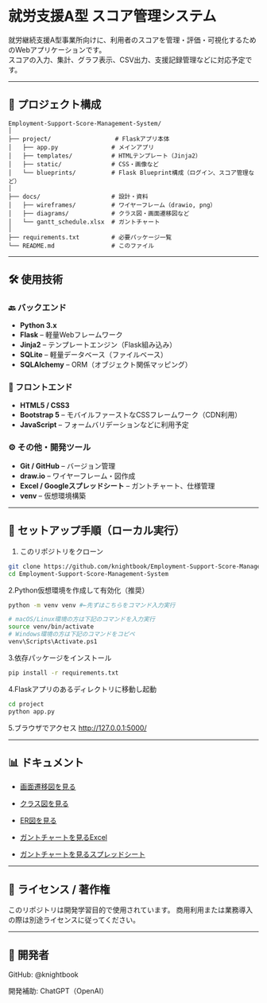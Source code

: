 # 就労支援A型 スコア管理システム

就労継続支援A型事業所向けに、利用者のスコアを管理・評価・可視化するためのWebアプリケーションです。  
スコアの入力、集計、グラフ表示、CSV出力、支援記録管理などに対応予定です。

---

## 📂 プロジェクト構成

```text
Employment-Support-Score-Management-System/
│
├── project/                  # Flaskアプリ本体
│   ├── app.py               # メインアプリ
│   ├── templates/           # HTMLテンプレート（Jinja2）
│   ├── static/              # CSS・画像など
│   └── blueprints/          # Flask Blueprint構成（ログイン、スコア管理など）
│
├── docs/                    # 設計・資料
│   ├── wireframes/          # ワイヤーフレーム（drawio, png）
│   ├── diagrams/            # クラス図・画面遷移図など
│   └── gantt_schedule.xlsx  # ガントチャート
│
├── requirements.txt         # 必要パッケージ一覧
└── README.md                # このファイル
```
---

## 🛠 使用技術

### 🔙 バックエンド
- **Python 3.x**
- **Flask** – 軽量Webフレームワーク
- **Jinja2** – テンプレートエンジン（Flask組み込み）
- **SQLite** – 軽量データベース（ファイルベース）
- **SQLAlchemy** – ORM（オブジェクト関係マッピング）

### 🎨 フロントエンド
- **HTML5 / CSS3**
- **Bootstrap 5** – モバイルファーストなCSSフレームワーク（CDN利用）
- **JavaScript** – フォームバリデーションなどに利用予定

### ⚙ その他・開発ツール
- **Git / GitHub** – バージョン管理
- **draw.io** – ワイヤーフレーム・図作成
- **Excel / Googleスプレッドシート** – ガントチャート、仕様管理
- **venv** – 仮想環境構築

---

## 🚀 セットアップ手順（ローカル実行）

1. このリポジトリをクローン
```bash
git clone https://github.com/knightbook/Employment-Support-Score-Management-System.git
cd Employment-Support-Score-Management-System
```
2.Python仮想環境を作成して有効化（推奨）
```bash
python -m venv venv #←先ずはこちらをコマンド入力実行

# macOS/Linux環境の方は下記のコマンドを入力実行
source venv/bin/activate
# Windows環境の方は下記のコマンドをコピペ
venv\Scripts\Activate.ps1
```
3.依存パッケージをインストール
```bash
pip install -r requirements.txt
```
4.Flaskアプリのあるディレクトリに移動し起動
```bash
cd project
python app.py
```
5.ブラウザでアクセス
http://127.0.0.1:5000/

---

## 📊 ドキュメント

- [画面遷移図を見る](docs/spec/screen_transition.png)

- [クラス図を見る](docs/spec/class_diagram.md)

- [ER図を見る](docs/spec/er_diagram.md)

- [ガントチャートを見るExcel](docs/gantt_schedule.xlsx)
- [ガントチャートを見るスプレッドシート](https://docs.google.com/spreadsheets/d/1azG9TA4BbKPsPT6v6eGvHxt8wK9uoPRG2MnWV8D-lPI/edit?usp=sharing)

---

## 📌 ライセンス / 著作権
このリポジトリは開発学習目的で使用されています。
商用利用または業務導入の際は別途ライセンスに従ってください。

---

## 👤 開発者
GitHub: @knightbook

開発補助: ChatGPT（OpenAI）